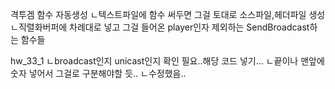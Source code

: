 격투겜 함수 자동생성
ㄴ텍스트파일에 함수 써두면 그걸 토대로 소스파일,헤더파일 생성
ㄴ직렬화버퍼에 차례대로 넣고 그걸 들어온 player인자 제외하는 SendBroadcast하는 함수들

hw_33_1
ㄴbroadcast인지 unicast인지 확인 필요..해당 코드 넣기...
ㄴ끝이나 맨앞에 숫자 넣어서 그걸로 구분해야할 듯..
  ㄴ수정했음..
